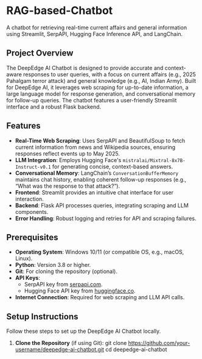 # RAG-based-Chatbot


A chatbot for retrieving real-time current affairs and general information using Streamlit, SerpAPI, Hugging Face Inference API, and LangChain.

## Project Overview
The DeepEdge AI Chatbot is designed to provide accurate and context-aware responses to user queries, with a focus on current affairs (e.g., 2025 Pahalgam terror attack) and general knowledge (e.g., AI, Indian Army). Built for DeepEdge AI, it leverages web scraping for up-to-date information, a large language model for response generation, and conversational memory for follow-up queries. The chatbot features a user-friendly Streamlit interface and a robust Flask backend.

## Features
- **Real-Time Web Scraping**: Uses SerpAPI and BeautifulSoup to fetch current information from news and Wikipedia sources, ensuring responses reflect events up to May 2025.
- **LLM Integration**: Employs Hugging Face's `mistralai/Mixtral-8x7B-Instruct-v0.1` for generating concise, context-based answers.
- **Conversational Memory**: LangChain’s `ConversationBufferMemory` maintains chat history, enabling coherent follow-up responses (e.g., “What was the response to that attack?”).
- **Frontend**: Streamlit provides an intuitive chat interface for user interaction.
- **Backend**: Flask API processes queries, integrating scraping and LLM components.
- **Error Handling**: Robust logging and retries for API and scraping failures.



## Prerequisites
- **Operating System**: Windows 10/11 (or compatible OS, e.g., macOS, Linux).
- **Python**: Version 3.8 or higher.
- **Git**: For cloning the repository (optional).
- **API Keys**:
  - SerpAPI key from [serpapi.com](https://serpapi.com/).
  - Hugging Face API key from [huggingface.co](https://huggingface.co/).
- **Internet Connection**: Required for web scraping and LLM API calls.

## Setup Instructions
Follow these steps to set up the DeepEdge AI Chatbot locally.

1. **Clone the Repository** (if using Git):
   git clone https://github.com/your-username/deepedge-ai-chatbot.git
   cd deepedge-ai-chatbot
